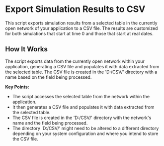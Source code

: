 # Export Simulation Results to CSV

This script exports simulation results from a selected table in the currently open network of your application to a CSV file. The results are customized for both simulations that start at time 0 and those that start at real dates.

## How It Works

The script exports data from the currently open network within your application, generating a CSV file and populates it with data extracted from the selected table. The CSV file is created in the 'D:/CSV/' directory with a name based on the field being processed.

**Key Points:**

- The script accesses the selected table from the network within the application.
- It then generates a CSV file and populates it with data extracted from the selected table.
- The CSV file is created in the 'D:/CSV/' directory with the network's name and the field being processed.
- The directory 'D:/CSV/' might need to be altered to a different directory depending on your system configuration and where you intend to store the CSV file.